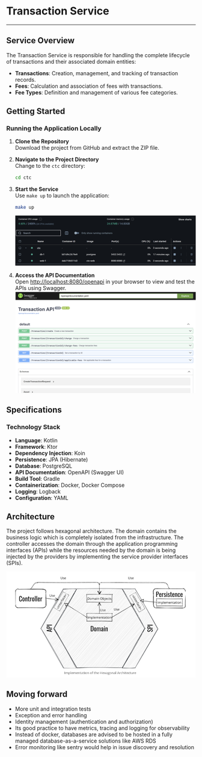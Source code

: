 # Transaction Service

---

## Service Overview

The Transaction Service is responsible for handling the complete lifecycle of transactions and their associated domain entities:

- **Transactions**: Creation, management, and tracking of transaction records.
- **Fees**: Calculation and association of fees with transactions.
- **Fee Types**: Definition and management of various fee categories.

## Getting Started

### Running the Application Locally

1. **Clone the Repository**  
   Download the project from GitHub and extract the ZIP file.

2. **Navigate to the Project Directory**  
   Change to the `ctc` directory:

   ```sh
   cd ctc
   ```

3. **Start the Service**  
   Use `make up` to launch the application:

   ```sh
   make up
   ```

   ![Docker running](screenshots/docker.png)

4. **Access the API Documentation**  
   Open [http://localhost:8080/openapi](http://localhost:8080/openapi) in your browser to view and test the APIs using Swagger.
   ![Swagger UI](screenshots/swagger.png)

## Specifications

### Technology Stack

- **Language**: Kotlin
- **Framework**: Ktor
- **Dependency Injection**: Koin
- **Persistence**: JPA (Hibernate)
- **Database**: PostgreSQL
- **API Documentation**: OpenAPI (Swagger UI)
- **Build Tool**: Gradle
- **Containerization**: Docker, Docker Compose
- **Logging**: Logback
- **Configuration**: YAML

## Architecture

The project follows hexagonal architecture. The domain contains the business logic which is completely isolated from the infrastructure. The controller accesses the domain through the application programming interfaces (APIs) while the resources needed by the domain is being injected by the providers by implementing the service provider interfaces (SPIs).

![](screenshots/hexagonal-screenshot.png)

## Moving forward

- More unit and integration tests
- Exception and error handling
- Identity management (authentication and authorization)
- Its good practice to have metrics, tracing and logging for observability
- Instead of docker, databases are advised to be hosted in a fully managed database-as-a-service solutions like AWS RDS
- Error monitoring like sentry would help in issue discovery and resolution
